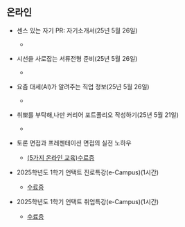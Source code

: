   ## 온라인
   * 센스 있는 자기 PR: 자기소개서(25년 5월 26일)
     
     *
   * 시선을 사로잡는 서류전형 준비(25년 5월 26일)
     
     * 
   * 요즘 대세(AI)가 알려주는 직업 정보(25년 5월 26일)
     
     *
   * 취뽀를 부탁해,나만 커리어 포트폴리오 작성하기(25년 5월 21일)
     
      * 
   * 토론 면접과 프레젠테이션 면접의 실전 노하우
     
      * 
        [(5가지 온라인 교육)수료증](./online1.pdf)
        

   * 2025학년도 1학기 언택트 진로특강(e-Campus)(1시간)
   
     * [수료증](./online2.pdf)
   
   * 2025학년도 1학기 언택트 취업특강(e-Campus)(1시간)
   
     * [수료증](./online3.pdf)

  

